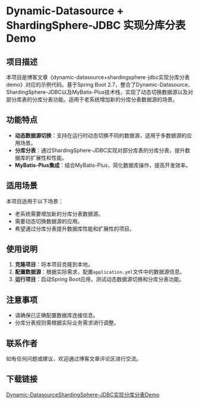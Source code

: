 # Dynamic-Datasource + ShardingSphere-JDBC 实现分库分表 Demo

## 项目描述

本项目是博客文章《dynamic-datasource+shardingsphere-jdbc实现分库分表demo》对应的示例代码。基于Spring Boot 2.7，整合了Dynamic-Datasource、ShardingSphere-JDBC以及MyBatis-Plus技术栈，实现了动态切换数据源以及对部分库表的分库分表功能。适用于老系统增加新的分库分表数据源的场景。

## 功能特点

- **动态数据源切换**：支持在运行时动态切换不同的数据源，适用于多数据源的应用场景。
- **分库分表**：通过ShardingSphere-JDBC实现对部分库表的分库分表，提升数据库的扩展性和性能。
- **MyBatis-Plus集成**：结合MyBatis-Plus，简化数据库操作，提高开发效率。

## 适用场景

本项目适用于以下场景：

- 老系统需要增加新的分库分表数据源。
- 需要动态切换数据源的应用。
- 希望通过分库分表提升数据库性能和扩展性的项目。

## 使用说明

1. **克隆项目**：将本项目克隆到本地。
2. **配置数据源**：根据实际需求，配置`application.yml`文件中的数据源信息。
3. **运行项目**：启动Spring Boot应用，测试动态数据源切换和分库分表功能。

## 注意事项

- 请确保已正确配置数据库连接信息。
- 分库分表规则需根据实际业务需求进行调整。

## 联系作者

如有任何问题或建议，欢迎通过博客文章评论区进行交流。

## 下载链接

[Dynamic-DatasourceShardingSphere-JDBC实现分库分表Demo](https://pan.quark.cn/s/058060f6e86a)